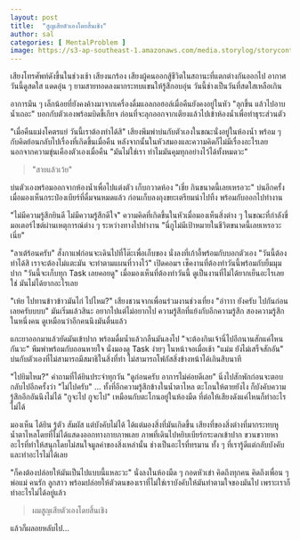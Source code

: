 ```yaml
---
layout: post
title:  "สูญเสียตัวเองโดยสิ้นเชิง"
author: sal
categories: [ MentalProblem ]
image: https://s3-ap-southeast-1.amazonaws.com/media.storylog/storycontent/5c2ca48cd6d4e09306acb813/15585063102812475656.jpg
---
```


เสียงโทรศัพท์ดังขึ้นในช่วงเช้า เสียงนกร้อง เสียงผู้คนออกสู้ชีวิตในสถานะที่แตกต่างกันออกไป อากาศวันนี้ดูสดใส แดดอุ่น ๆ ยามสายทอดลงมากระทบแขนให้รู้สึกอบอุ่น วันนี้ช่างเป็นวันที่สดใสเหลือเกิน

อาการมึน ๆ เล็กน้อยที่ยังคงค้างมาจากเครื่องดื่มแอลกอฮอล์เมื่อคืนยังคงอยู่ในหัว "ลุกขึ้น แล้วไปอาบน้ำเถอะ" บอกกับตัวเองพร้อมบิดขี้เกียจ ก่อนที่จะลุกออกจากเตียงแล้วไปเข้าห้องน้ำเพื่อทำธุระส่วนตัว

"เมื่อคืนแม่งโคตรแย่ วันนี้เราต้องทำได้สิ" เสียงพึมพำบ่นกับตัวเองในขณะนั่งอยู่ในห้องน้ำ พร้อม ๆ กับคิดย้อนกลับไปเรื่องที่เกิดขึ้นเมื่อคืน หลังจากนั้นในหัวสมองและความคิดก็ไม่มีเรื่องอะไรเลย นอกจากความขุ่นเคืองตัวเองเมื่อคืน "มันไม่ใช่เรา ทำไมมันคุมทุกอย่างไว้ได้ทั้งหมดวะ"

>"สายแล้วเว้ย"

บ่นตัวเองพร้อมออกจากห้องน้ำเพื่อไปแต่งตัว เก็บกวาดห้อง "เชี่ย กินขนาดนี้เลยเหรอวะ" บ่นอีกครั้งเมื่อมองเห็นกระป๋องเบียร์ที่ดื่มจนหมดแล้ว ก่อนเก็บลงถุงขยะเตรียมนำไปทิ้ง พร้อมกับออกไปทำงาน

"ไม่มีความรู้สึกยินดี ไม่มีความรู้สึกดีใจ" ความคิดที่เกิดขึ้นในหัวเมื่อมองเห็นสิ่งต่าง ๆ ในขณะที่กำลังขี่มอเตอร์ไซต์ผ่านเหตุการณ์ต่าง ๆ ระหว่างทางไปทำงาน "นี่กูไม่มีเป้าหมายในชีวิตขนาดนี้เลยเหรอวะเนี่ย"

"ลาเต้ร้อนครับ" สั่งกาแฟก่อนจะเดินไปที่โต๊ะเพื่อเก็บของ นั่งลงที่เก้าอี้พร้อมกับบอกตัวเอง "วันนี้ต้องทำได้สิ เราจะต้องไม่แตะมัน จะทำตามแผนที่วางไว้" เปิดคอมฯ เช็คงานที่ต้องทำวันนี้พร้อมกับยิ้มมุมปาก "วันนี้จะเก็บทุก Task เลยคอยดู" เมื่อมองเห็นที่ต้องทำวันนี้ ดูเป็นงานที่ไม่ได้ยากเย็นอะไรเลย ใช่ มันไม่ได้ยากอะไรเลย

"เห้ย ไปทานข้าวข้าวมันไก่ ไปไหม?" เสียงชวนจากเพื่อนร่วมงานช่วงเที่ยง "อ่าาาา ยังครับ ไปกันก่อนเลยครับบบบ" มันเริ่มแล้วสินะ อยากไปแต่ไม่อยากไป ความรู้สึกที่แย้งกับอีกความรู้สึก สองความรู้สึกในหนึ่งคน ดูเหมือนว่าอีกคนนึงมันตื่นแล้ว

แกะยาออกมาแล้วยัดมันเข้าปาก พร้อมดื่มน้ำแล้วกลืนมันลงไป "จะต้องกินเจ้านี่ไปอีกนานสักแค่ไหนกันวะ" พึมพำพร้อมกับถอนหายใจ นั่งมองดู Task ง่ายๆ ในหน้าจอเมื่อเช้า "แม่ม ยังไม่เสร็จสักอัน" บ่นกับตัวเองที่ไม่สามารถมีสมาธิในสิ่งที่ทำ ไม่สามารถโฟกัสสิ่งข้างหน้าได้เกินสิบนาที

"ไปยิมไหม?" คำถามที่ได้ยินประจำทุกวัน "ดูก่อนครับ อาการไม่ค่อยดีเลย" นิ่งไปสักพักก่อนจะตอบกลับไปอีกครั้งว่า "ไม่ไปครับ" ... ทั้งที่อีกความรู้สึกข้างในน้ำตาไหล ตะโกนให้ตายยังไง ก็บังคับความรู้สึกอีกอันนึงไม่ได้ "กูจะไป กูจะไป" เหมือนกับตะโกนอยู่ในห้องมืด ที่ต่อให้เสียงดังแค่ไหนก็ทำอะไรไม่ได้

มองเห็น ได้ยิน รู้ตัว สัมผัส แต่บังคับไม่ได้ ได้แต่มองสิ่งที่มันเกิดขึ้น เสียงที่ของสิ่งต่างที่มากระทบหู น้ำตาไหลโดยที่ไม่ได้แสดงออกทางกายภาพเลย ภาพที่เดินไปหยิบเบียร์กระดกเข้าปาก ขวนขวายหาอะไรที่ทำให้สนุกโดยไม่สนใจมูลค่าของสิ่งเหล่านั้น ช่างเป็นอะไรที่ทรมาน ทั้ง ๆ ที่เรารู้ดีแต่กลับบังคับ และทำอะไรไม่ได้เลย

"ก็คงต้องปล่อยให้มันเป็นไปแบบนี้แหละวะ" นั่งลงในห้องมืด ๆ กอดหัวเข่า คิดถึงทุกคน คิดถึงเพื่อน ๆ พ่อแม่ คนรัก ลูกสาว พร้อมปล่อยให้ตัวตนของเราที่ไม่ใช่เราบังคับให้มันทำตามใจของมันไป เพราะเราก็ทำอะไรไม่ได้อยู่แล้ว

>ผมสูญเสียตัวเองโดยสิ้นเชิง

แล้วก็ผลอยหลับไป...
